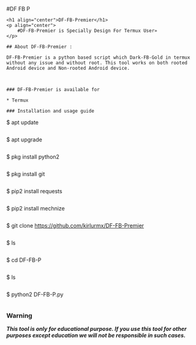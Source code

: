 #DF FB P
```
<h1 align="center">DF-FB-Premier</h1>
<p align="center">
    #DF-FB-Premier is Specially Design For Termux User»
</p>

## About DF-FB-Premier :

DF-FB-Premier is a python based script which Dark-FB-Gold in termux without any issue and without root. This tool works on both rooted Android device and Non-rooted Android device.



### DF-FB-Premier is available for

* Termux

### Installation and usage guide
```
$ apt update 
```
```
$ apt upgrade 
```
```
$ pkg install python2
```
```
$ pkg install git
```
```
$ pip2 install requests
```
```
$ pip2 install mechnize
```
```
$ git clone https://github.com/kirlurmx/DF-FB-Premier
```
```
$ ls
```
```
$ cd DF-FB-P
```
```
$ ls
```
```
$ python2 DF-FB-P.py
```
```

### Warning

***This tool is only for educational purpose. If you use this tool for other purposes except education we will not be responsible in such cases.***

